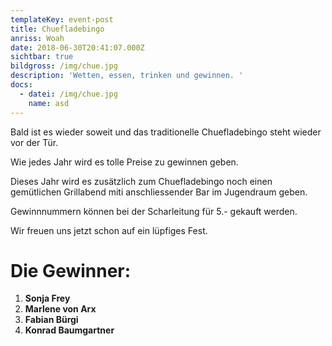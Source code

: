 ```yaml
---
templateKey: event-post
title: Chuefladebingo
anriss: Woah
date: 2018-06-30T20:41:07.000Z
sichtbar: true
bildgross: /img/chue.jpg
description: 'Wetten, essen, trinken und gewinnen. '
docs:
  - datei: /img/chue.jpg
    name: asd
---
```

Bald ist es wieder soweit und das traditionelle Chuefladebingo steht wieder vor der Tür. 

Wie jedes Jahr wird es tolle Preise zu gewinnen geben. 

Dieses Jahr wird es zusätzlich zum Chuefladebingo noch einen gemütlichen Grillabend miti anschliessender Bar im Jugendraum geben. 

Gewinnnummern können bei der Scharleitung für 5.- gekauft werden. 

Wir freuen uns jetzt schon auf ein lüpfiges Fest.

# Die Gewinner:

1. **Sonja Frey**
2. **Marlene von Arx**
3. **Fabian Bürgi**
4. **Konrad Baumgartner**
